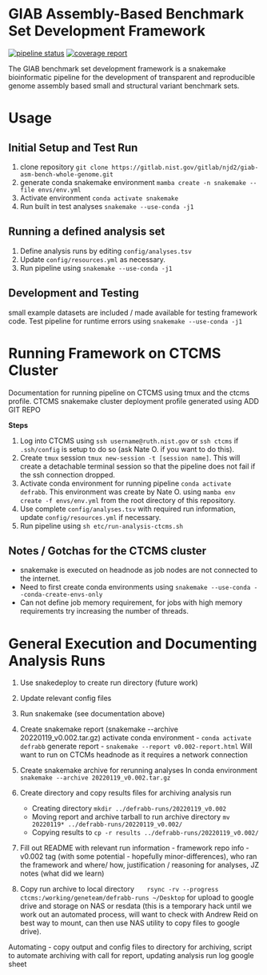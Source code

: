 # GIAB Assembly-Based Benchmark Set Development Framework
<!--

[![Actions Status](https://github.com/mrvollger/SmkTemplate/workflows/CI/badge.svg)](https://github.com/mrvollger/SmkTemplate/actions)
[![Actions Status](https://github.com/mrvollger/SmkTemplate/workflows/Linting/badge.svg)](https://github.com/mrvollger/SmkTemplate/actions)
[![Actions Status](https://github.com/mrvollger/SmkTemplate/workflows/black/badge.svg)](https://github.com/mrvollger/SmkTemplate/actions)

This is a Snakemake project template. The `Snakefile` is under `workflow`.

[Slides](https://mrvollger.github.io/SmkTemplate/slides) describing and justifying the use of this template.
-->
<!--gitlab badges-->
[![pipeline status](https://gitlab.nist.gov/gitlab/bbd-human-genomics/giab-asm-bench-whole-genome/badges/master/pipeline.svg)](https://gitlab.nist.gov/gitlab/bbd-human-genomics/giab-asm-bench-whole-genome/-/commits/master)
[![coverage report](https://gitlab.nist.gov/gitlab/bbd-human-genomics/giab-asm-bench-whole-genome/badges/master/coverage.svg)](https://gitlab.nist.gov/gitlab/bbd-human-genomics/giab-asm-bench-whole-genome/-/commits/master)

<!-- Background -->
The GIAB benchmark set development framework is a snakemake bioinformatic pipeline for the development of transparent and reproducible genome assembly based small and structural variant benchmark sets. 

<!-- Usage -->
# Usage
##  Initial Setup and Test Run
1. clone repository `git clone https://gitlab.nist.gov/gitlab/njd2/giab-asm-bench-whole-genome.git`
2. generate conda snakemake environment `mamba create -n snakemake --file envs/env.yml`
3. Activate environment `conda activate snakemake`
4. Run built in test analyses `snakemake --use-conda -j1`

## Running a defined analysis set
1. Define analysis runs by editing `config/analyses.tsv`
2. Update `config/resources.yml` as necessary.
3. Run pipeline using `snakemake --use-conda -j1`

## Development and Testing
small example datasets are included / made available for testing framework code. 
Test pipeline for runtime errors using `snakemake --use-conda -j1`

# Running Framework on CTCMS Cluster
Documentation for running pipeline on CTCMS using tmux and the ctcms profile.
CTCMS snakemake cluster deployment profile generated using ADD GIT REPO

__Steps__

1. Log into CTCMS using `ssh username@ruth.nist.gov` or `ssh ctcms` if `.ssh/config` is setup to do so (ask Nate O. if you want to do this).
2. Create `tmux` session `tmux new-session -t [session name]`.
	This will create a detachable terminal session so that the pipeline does not fail if the ssh connection dropped.
3. Activate conda environment for running pipeline `conda activate defrabb`. 
	This environment was create by Nate O. using `mamba env create -f envs/env.yml` from the root directory of this repository.
4. Use complete `config/analyses.tsv` with required run information, update `config/resources.yml` if necessary.
5. Run pipeline using `sh etc/run-analysis-ctcms.sh`


## Notes / Gotchas for the CTCMS cluster

* snakemake is executed on headnode as job nodes are not connected to the internet.
* Need to first create conda environments using `snakemake --use-conda --conda-create-envs-only`
* Can not define job memory requirement, for jobs with high memory requirements try increasing the number of threads.

# General Execution and Documenting Analysis Runs
1. Use snakedeploy to create run directory (future work)
1. Update relevant config files
1. Run snakemake (see documentation above)
1. Create snakemake report (snakemake --archive 20220119_v0.002.tar.gz)
	activate conda environment - `conda activate defrabb`
	generate report - `snakemake --report v0.002-report.html`
	Will want to run on CTCMs headnode as it requires a network connection
1. Create snakemake archive for rerunning analyses
	In conda environment `snakemake --archive 20220119_v0.002.tar.gz`
1. Create directory and copy results files for archiving analysis run
	- Creating directory `mkdir ../defrabb-runs/20220119_v0.002`
	- Moving report and archive tarball to run archive directory `mv 20220119* ../defrabb-runs/20220119_v0.002/`
	- Copying results to `cp -r results ../defrabb-runs/20220119_v0.002/`

1. Fill out README with relevant run information - framework repo info - v0.002 tag (with some potential - hopefully minor-differences), who ran the framework and where/ how, justification / reasoning for analyses, JZ notes (what did we learn)

1. Copy run archive to local directory `   rsync -rv --progress ctcms:/working/geneteam/defrabb-runs ~/Desktop` for upload to google drive and storage on NAS or resdata (this is a temporary hack until we work out an automated process, will want to check with Andrew Reid on best way to mount, can then use NAS utility to copy files to google drive). 

Automating - copy output and config files to directory for archiving, script to automate archiving with call for report, updating analysis run log google sheet

<!-- Resources/ Citations -->
